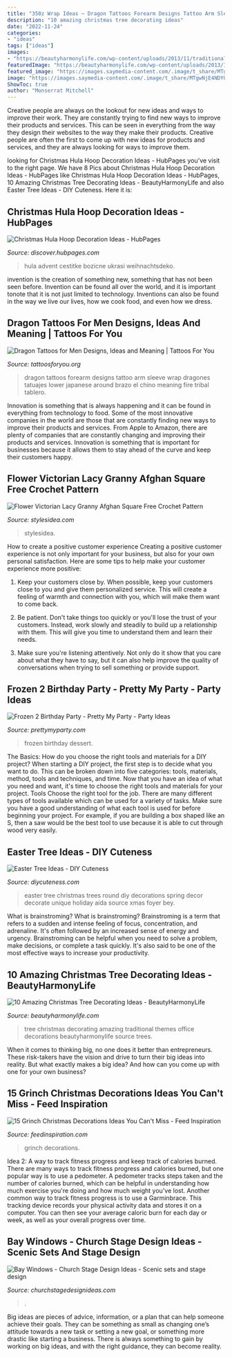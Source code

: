 ```yaml
---
title: "350z Wrap Ideas ~ Dragon Tattoos Forearm Designs Tattoo Arm Sleeve Wrap Dragones Tatuajes Lower Japanese Around Brazo El Chino Meaning Fire Tribal Tablero"
description: "10 amazing christmas tree decorating ideas"
date: "2022-11-24"
categories:
- "ideas"
tags: ["ideas"]
images:
- "https://beautyharmonylife.com/wp-content/uploads/2013/11/traditional-.jpg"
featuredImage: "https://beautyharmonylife.com/wp-content/uploads/2013/11/traditional-.jpg"
featured_image: "https://images.saymedia-content.com/.image/t_share/MTgwNjE4NDY0MDkwODU4NTg0/christmas-hula-hoop-decoration-ideas.jpg"
image: "https://images.saymedia-content.com/.image/t_share/MTgwNjE4NDY0MDkwODU4NTg0/christmas-hula-hoop-decoration-ideas.jpg"
ShowToc: true
author: "Monserrat Mitchell"
---
```



Creative people are always on the lookout for new ideas and ways to improve their work. They are constantly trying to find new ways to improve their products and services. This can be seen in everything from the way they design their websites to the way they make their products. Creative people are often the first to come up with new ideas for products and services, and they are always looking for ways to improve them.

	

		
looking for Christmas Hula Hoop Decoration Ideas - HubPages you've visit to the right page. We have 8 Pics about Christmas Hula Hoop Decoration Ideas - HubPages like Christmas Hula Hoop Decoration Ideas - HubPages, 10 Amazing Christmas Tree Decorating Ideas - BeautyHarmonyLife and also Easter Tree Ideas - DIY Cuteness. Here it is:
		
    
## Christmas Hula Hoop Decoration Ideas - HubPages

<img loading=lazy src="https://images.saymedia-content.com/.image/t_share/MTgwNjE4NDY0MDkwODU4NTg0/christmas-hula-hoop-decoration-ideas.jpg" onerror="this.onerror=null;this.src='https://tse1.mm.bing.net/th?id=OIP.ZnzJCZ2IQv63qNltQsQ5UAHaJ4&amp;pid=15.1';" alt="Christmas Hula Hoop Decoration Ideas - HubPages">

_Source: discover.hubpages.com_

>hula advent cestitke bozicne ukrasi weihnachtsdeko. 

	

invention is the creation of something new, something that has not been seen before. Invention can be found all over the world, and it is important tonote that it is not just limited to technology. Inventions can also be found in the way we live our lives, how we cook food, and even how we dress.

    
## Dragon Tattoos For Men Designs, Ideas And Meaning | Tattoos For You

<img loading=lazy src="https://www.tattoosforyou.org/wp-content/uploads/2017/12/Dragon-Tattoos-for-Men-on-Forearm.jpg" onerror="this.onerror=null;this.src='https://tse3.mm.bing.net/th?id=OIP.Mz79x_Apn4vTv-bMvBDXFQAAAA&amp;pid=15.1';" alt="Dragon Tattoos for Men Designs, Ideas and Meaning | Tattoos For You">

_Source: tattoosforyou.org_

>dragon tattoos forearm designs tattoo arm sleeve wrap dragones tatuajes lower japanese around brazo el chino meaning fire tribal tablero. 

	

Innovation is something that is always happening and it can be found in everything from technology to food. Some of the most innovative companies in the world are those that are constantly finding new ways to improve their products and services. From Apple to Amazon, there are plenty of companies that are constantly changing and improving their products and services. Innovation is something that is important for businesses because it allows them to stay ahead of the curve and keep their customers happy.

    
## Flower Victorian Lacy Granny Afghan Square Free Crochet Pattern

<img loading=lazy src="https://stateless.stylesidea.com/2016/07/Flower-Lacy-Granny-Square--1024x538.jpg" onerror="this.onerror=null;this.src='https://tse1.mm.bing.net/th?id=OIP.4OEml4b9qkLa9UJPJci7LQHaD5&amp;pid=15.1';" alt="Flower Victorian Lacy Granny Afghan Square Free Crochet Pattern">

_Source: stylesidea.com_

>stylesidea. 

	

How to create a positive customer experience
Creating a positive customer experience is not only important for your business, but also for your own personal satisfaction. Here are some tips to help make your customer experience more positive:
1. Keep your customers close by. When possible, keep your customers close to you and give them personalized service. This will create a feeling of warmth and connection with you, which will make them want to come back.

2. Be patient. Don't take things too quickly or you'll lose the trust of your customers. Instead, work slowly and steadily to build up a relationship with them. This will give you time to understand them and learn their needs.

3. Make sure you're listening attentively. Not only do it show that you care about what they have to say, but it can also help improve the quality of conversations when trying to sell something or provide support.

    
## Frozen 2 Birthday Party - Pretty My Party - Party Ideas

<img loading=lazy src="https://zolpwsuwoq-flywheel.netdna-ssl.com/wp-content/uploads/2020/02/frozen-party-dessert-pops.jpg" onerror="this.onerror=null;this.src='https://tse1.mm.bing.net/th?id=OIP.fUeKO1K0Wwog31d1eAm_GQHaLF&amp;pid=15.1';" alt="Frozen 2 Birthday Party - Pretty My Party - Party Ideas">

_Source: prettymyparty.com_

>frozen birthday dessert. 

	

The Basics: How do you choose the right tools and materials for a DIY project?
When starting a DIY project, the first step is to decide what you want to do. This can be broken down into five categories: tools, materials, method, tools and techniques, and time. Now that you have an idea of what you need and want, it's time to choose the right tools and materials for your project.
Tools
Choose the right tool for the job. There are many different types of tools available which can be used for a variety of tasks. Make sure you have a good understanding of what each tool is used for before beginning your project. For example, if you are building a box shaped like an S, then a saw would be the best tool to use because it is able to cut through wood very easily.

    
## Easter Tree Ideas - DIY Cuteness

<img loading=lazy src="https://diycuteness.com/wp-content/uploads/2020/01/Easter-Tree-Ideas-5.jpg" onerror="this.onerror=null;this.src='https://tse3.mm.bing.net/th?id=OIP.60jN_iShJKWoXanRV2Av-QHaMj&amp;pid=15.1';" alt="Easter Tree Ideas - DIY Cuteness">

_Source: diycuteness.com_

>easter tree christmas trees round diy decorations spring decor decorate unique holiday aída source xmas foyer bey. 

	

What is brainstroming?
What is brainstroming? Brainstroming is a term that refers to a sudden and intense feeling of focus, concentration, and adrenaline. It's often followed by an increased sense of energy and urgency. Brainstroming can be helpful when you need to solve a problem, make decisions, or complete a task quickly. It's also said to be one of the most effective ways to increase your productivity.

    
## 10 Amazing Christmas Tree Decorating Ideas - BeautyHarmonyLife

<img loading=lazy src="https://beautyharmonylife.com/wp-content/uploads/2013/11/traditional-.jpg" onerror="this.onerror=null;this.src='https://tse2.mm.bing.net/th?id=OIP.UJEixgty-ME6V9j55zSqYgAAAA&amp;pid=15.1';" alt="10 Amazing Christmas Tree Decorating Ideas - BeautyHarmonyLife">

_Source: beautyharmonylife.com_

>tree christmas decorating amazing traditional themes office decorations beautyharmonylife source trees. 

	

When it comes to thinking big, no one does it better than entrepreneurs. These risk-takers have the vision and drive to turn their big ideas into reality. But what exactly makes a big idea? And how can you come up with one for your own business?

    
## 15 Grinch Christmas Decorations Ideas You Can&#039;t Miss - Feed Inspiration

<img loading=lazy src="https://www.feedinspiration.com/wp-content/uploads/2016/09/Grinch-stole-Christmas-outside-decor.jpg" onerror="this.onerror=null;this.src='https://tse4.mm.bing.net/th?id=OIP.2xOLd28b7DpzNe6zdQyWJwHaJ4&amp;pid=15.1';" alt="15 Grinch Christmas Decorations Ideas You Can&#039;t Miss - Feed Inspiration">

_Source: feedinspiration.com_

>grinch decorations. 

	

Idea 2: A way to track fitness progress and keep track of calories burned.
There are many ways to track fitness progress and calories burned, but one popular way is to use a pedometer. A pedometer tracks steps taken and the number of calories burned, which can be helpful in understanding how much exercise you're doing and how much weight you've lost. Another common way to track fitness progress is to use a Garminbrace. This tracking device records your physical activity data and stores it on a computer. You can then see your average caloric burn for each day or week, as well as your overall progress over time.

    
## Bay Windows - Church Stage Design Ideas - Scenic Sets And Stage Design

<img loading=lazy src="http://churchstagedesignideas.com/wp-content/uploads/2020/05/Bay-Windows-Stage-Design.jpg" onerror="this.onerror=null;this.src='https://tse2.mm.bing.net/th?id=OIP.79PcrkApK0RR2JlmMim-IgHaD0&amp;pid=15.1';" alt="Bay Windows - Church Stage Design Ideas - Scenic sets and stage design">

_Source: churchstagedesignideas.com_

>. 

	

Big ideas are pieces of advice, information, or a plan that can help someone achieve their goals. They can be something as small as changing one’s attitude towards a new task or setting a new goal, or something more drastic like starting a business. There is always something to gain by working on big ideas, and with the right guidance, they can become reality.

